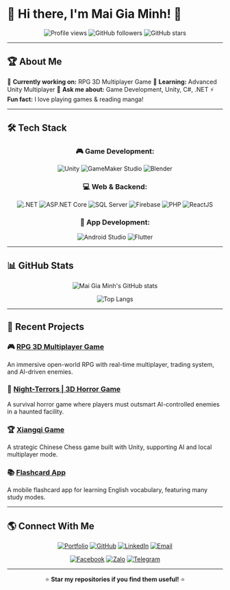 # 👋 Hi there, I'm Mai Gia Minh! 🚀

<div align="center">

![Profile views](https://komarev.com/ghpvc/?username=maigiaminh&style=flat-square)
![GitHub followers](https://img.shields.io/github/followers/maigiaminh?style=flat-square)
![GitHub stars](https://img.shields.io/github/stars/maigiaminh?style=social)

</div>

---

## 🏆 About Me

🔭 **Currently working on:** RPG 3D Multiplayer Game
🌱 **Learning:** Advanced Unity Multiplayer
💬 **Ask me about:** Game Development, Unity, C#, .NET
⚡ **Fun fact:** I love playing games & reading manga!  

---

## 🛠 Tech Stack

<div align="center">

### 🎮 Game Development:
![Unity](https://img.shields.io/badge/Unity-100000?style=for-the-badge&logo=unity&logoColor=white)
![GameMaker Studio](https://img.shields.io/badge/GameMaker_Studio-86CA45?style=for-the-badge&logo=gamemaker&logoColor=white)
![Blender](https://img.shields.io/badge/Blender-F5792A?style=for-the-badge&logo=blender&logoColor=white)

### 💻 Web & Backend:
![.NET](https://img.shields.io/badge/.NET-512BD4?style=for-the-badge&logo=dotnet&logoColor=white)
![ASP.NET Core](https://img.shields.io/badge/ASP.NET_Core-5C2D91?style=for-the-badge&logo=dotnet&logoColor=white)
![SQL Server](https://img.shields.io/badge/SQL%20Server-CC2927?style=for-the-badge&logo=sqlite&logoColor=white)
![Firebase](https://img.shields.io/badge/Firebase-F5820D?style=for-the-badge&logo=firebase&logoColor=white)
![PHP](https://img.shields.io/badge/PHP-777BB4?style=for-the-badge&logo=php&logoColor=white)
![ReactJS](https://img.shields.io/badge/ReactJS-00D8FF?style=for-the-badge&logo=react&logoColor=white)

### 📱 App Development:
![Android Studio](https://img.shields.io/badge/Android_Studio-3DDC84?style=for-the-badge&logo=android-studio&logoColor=white)
![Flutter](https://img.shields.io/badge/Flutter-02569B?style=for-the-badge&logo=flutter&logoColor=white)

</div>

---

## 📊 GitHub Stats

<div align="center">

![Mai Gia Minh's GitHub stats](https://github-readme-stats.vercel.app/api?username=maigiaminh&show_icons=true&theme=tokyonight)

![Top Langs](https://github-readme-stats.vercel.app/api/top-langs/?username=maigiaminh&layout=compact&theme=tokyonight)

</div>

---

## 🎯 Recent Projects

### 🎮 [RPG 3D Multiplayer Game](https://github.com/maigiaminh/RPG3DMultiplayer)
An immersive open-world RPG with real-time multiplayer, trading system, and AI-driven enemies.

### 👻 [Night-Terrors | 3D Horror Game](https://github.com/maigiaminh/Night-Terrors)
A survival horror game where players must outsmart AI-controlled enemies in a haunted facility.

### 🏆 [Xiangqi Game](https://github.com/maigiaminh/CoTuong)
A strategic Chinese Chess game built with Unity, supporting AI and local multiplayer mode.

### 📚 [Flashcard App](https://github.com/maigiaminh/Flashcard-App)
A mobile flashcard app for learning English vocabulary, featuring many study modes.

---

## 🌎 Connect With Me

<div align="center">

[![Portfolio](https://img.shields.io/badge/-Portfolio-FF5722?style=for-the-badge)](https://maigiaminh.me)
[![GitHub](https://img.shields.io/badge/-GitHub-000?style=for-the-badge&logo=github)](https://github.com/maigiaminh)
[![LinkedIn](https://img.shields.io/badge/-LinkedIn-0077B5?style=for-the-badge&logo=linkedin)](https://www.linkedin.com/in/mgminh)
[![Email](https://img.shields.io/badge/-Email-D14836?style=for-the-badge&logo=gmail&logoColor=white)](mailto:minh.mgia@gmail.com)

[![Facebook](https://img.shields.io/badge/Facebook-1877F2?style=for-the-badge&logo=facebook&logoColor=white)](https://www.facebook.com/profile.php?id=61561928965148)
[![Zalo](https://img.shields.io/badge/Zalo-0088CC?style=for-the-badge&logo=zalo&logoColor=white)](https://zalo.me/0903614342)
[![Telegram](https://img.shields.io/badge/Telegram-26A5E4?style=for-the-badge&logo=telegram&logoColor=white)](https://t.me/maigiaminh)

</div>

---

<div align="center">

⭐ **Star my repositories if you find them useful!** ⭐

</div>

